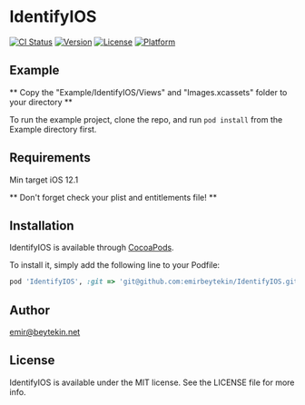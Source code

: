 # IdentifyIOS

[![CI Status](https://img.shields.io/travis/emir@beytekin.net/IdentifyIOS.svg?style=flat)](https://travis-ci.org/emir@beytekin.net/IdentifyIOS)
[![Version](https://img.shields.io/cocoapods/v/IdentifyIOS.svg?style=flat)](https://cocoapods.org/pods/IdentifyIOS)
[![License](https://img.shields.io/cocoapods/l/IdentifyIOS.svg?style=flat)](https://cocoapods.org/pods/IdentifyIOS)
[![Platform](https://img.shields.io/cocoapods/p/IdentifyIOS.svg?style=flat)](https://cocoapods.org/pods/IdentifyIOS)

## Example

** Copy the "Example/IdentifyIOS/Views" and "Images.xcassets" folder to your directory **
                    
To run the example project, clone the repo, and run `pod install` from the Example directory first.

## Requirements
Min target iOS 12.1
                    
** Don't forget check your plist and entitlements file! **

## Installation

IdentifyIOS is available through [CocoaPods](https://cocoapods.org). 
                    
To install it, simply add the following line to your Podfile:

```ruby
pod 'IdentifyIOS', :git => 'git@github.com:emirbeytekin/IdentifyIOS.git', :tag => '0.1.2'
```

## Author

emir@beytekin.net

## License

IdentifyIOS is available under the MIT license. See the LICENSE file for more info.

